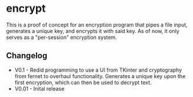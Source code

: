 # encrypt
This is a proof of concept for an encryption program that pipes a file input, generates a unique key, and encrypts it with said key. As of now, it only serves as a "per-session" encryption system.
## Changelog
- V0.1 - Redid programming to use a UI from TKinter and cryptography from fernet to overhaul functionality. Generates a unique key upon the first encryption, which can then be used to decrypt text.
- V0.01 - Inital release
